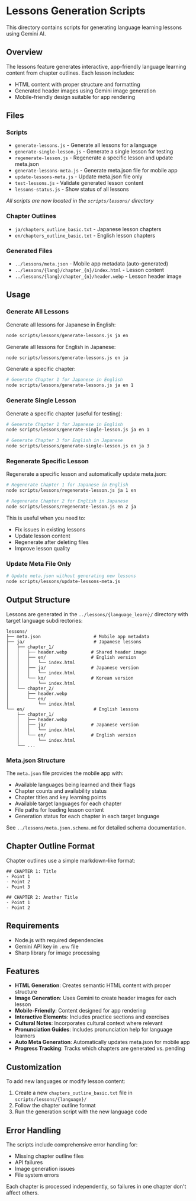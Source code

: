 # Lessons Generation Scripts

This directory contains scripts for generating language learning lessons using Gemini AI.

## Overview

The lessons feature generates interactive, app-friendly language learning content from chapter outlines. Each lesson includes:

- HTML content with proper structure and formatting
- Generated header images using Gemini image generation
- Mobile-friendly design suitable for app rendering

## Files

### Scripts
- `generate-lessons.js` - Generate all lessons for a language
- `generate-single-lesson.js` - Generate a single lesson for testing
- `regenerate-lesson.js` - Regenerate a specific lesson and update meta.json
- `generate-lessons-meta.js` - Generate meta.json file for mobile app
- `update-lessons-meta.js` - Update meta.json file only
- `test-lessons.js` - Validate generated lesson content
- `lessons-status.js` - Show status of all lessons

*All scripts are now located in the `scripts/lessons/` directory*

### Chapter Outlines
- `ja/chapters_outline_basic.txt` - Japanese lesson chapters
- `en/chapters_outline_basic.txt` - English lesson chapters

### Generated Files
- `../lessons/meta.json` - Mobile app metadata (auto-generated)
- `../lessons/{lang}/chapter_{n}/index.html` - Lesson content
- `../lessons/{lang}/chapter_{n}/header.webp` - Lesson header image

## Usage

### Generate All Lessons

Generate all lessons for Japanese in English:
```bash
node scripts/lessons/generate-lessons.js ja en
```

Generate all lessons for English in Japanese:
```bash
node scripts/lessons/generate-lessons.js en ja
```

Generate a specific chapter:
```bash
# Generate Chapter 1 for Japanese in English
node scripts/lessons/generate-lessons.js ja en 1
```

### Generate Single Lesson

Generate a specific chapter (useful for testing):
```bash
# Generate Chapter 1 for Japanese in English
node scripts/lessons/generate-single-lesson.js ja en 1

# Generate Chapter 3 for English in Japanese
node scripts/lessons/generate-single-lesson.js en ja 3
```

### Regenerate Specific Lesson

Regenerate a specific lesson and automatically update meta.json:
```bash
# Regenerate Chapter 1 for Japanese in English
node scripts/lessons/regenerate-lesson.js ja 1 en

# Regenerate Chapter 2 for English in Japanese
node scripts/lessons/regenerate-lesson.js en 2 ja
```

This is useful when you need to:
- Fix issues in existing lessons
- Update lesson content
- Regenerate after deleting files
- Improve lesson quality

### Update Meta File Only
```bash
# Update meta.json without generating new lessons
node scripts/lessons/update-lessons-meta.js
```

## Output Structure

Lessons are generated in the `../lessons/{language_learn}/` directory with target language subdirectories:

```
lessons/
├── meta.json                    # Mobile app metadata
├── ja/                          # Japanese lessons
│   ├── chapter_1/
│   │   ├── header.webp         # Shared header image
│   │   ├── en/                 # English version
│   │   │   └── index.html
│   │   ├── ja/                 # Japanese version
│   │   │   └── index.html
│   │   └── ko/                 # Korean version
│   │       └── index.html
│   └── chapter_2/
│       ├── header.webp
│       └── en/
│           └── index.html
└── en/                          # English lessons
    ├── chapter_1/
    │   ├── header.webp
    │   ├── ja/                 # Japanese version
    │   │   └── index.html
    │   └── en/                 # English version
    │       └── index.html
    └── ...
```

### Meta.json Structure

The `meta.json` file provides the mobile app with:
- Available languages being learned and their flags
- Chapter counts and availability status
- Chapter titles and key learning points
- Available target languages for each chapter
- File paths for loading lesson content
- Generation status for each chapter in each target language

See `../lessons/meta.json.schema.md` for detailed schema documentation.

## Chapter Outline Format

Chapter outlines use a simple markdown-like format:

```
## CHAPTER 1: Title
- Point 1
- Point 2
- Point 3

## CHAPTER 2: Another Title
- Point 1
- Point 2
```

## Requirements

- Node.js with required dependencies
- Gemini API key in `.env` file
- Sharp library for image processing

## Features

- **HTML Generation**: Creates semantic HTML content with proper structure
- **Image Generation**: Uses Gemini to create header images for each lesson
- **Mobile-Friendly**: Content designed for app rendering
- **Interactive Elements**: Includes practice sections and exercises
- **Cultural Notes**: Incorporates cultural context where relevant
- **Pronunciation Guides**: Includes pronunciation help for language learners
- **Auto Meta Generation**: Automatically updates meta.json for mobile app
- **Progress Tracking**: Tracks which chapters are generated vs. pending

## Customization

To add new languages or modify lesson content:

1. Create a new `chapters_outline_basic.txt` file in `scripts/lessons/{language}/`
2. Follow the chapter outline format
3. Run the generation script with the new language code

## Error Handling

The scripts include comprehensive error handling for:
- Missing chapter outline files
- API failures
- Image generation issues
- File system errors

Each chapter is processed independently, so failures in one chapter don't affect others. 
